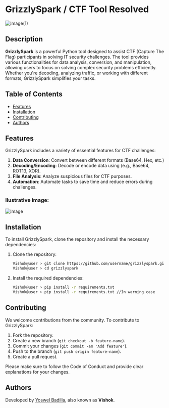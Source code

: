 # GrizzlySpark / CTF Tool Resolved
![image(1)](https://github.com/user-attachments/assets/3c68769b-bb64-4ff5-8ad8-3cca2e80e43d)

## Description
**GrizzlySpark** is a powerful Python tool designed to assist CTF (Capture The Flag) participants in solving IT security challenges. The tool provides various functionalities for data analysis, conversion, and manipulation, allowing users to focus on solving complex security problems efficiently. Whether you're decoding, analyzing traffic, or working with different formats, GrizzlySpark simplifies your tasks.

## Table of Contents
- [Features](#features)
- [Installation](#installation)
- [Contributing](#contributing)
- [Authors](#authors)

## Features
GrizzlySpark includes a variety of essential features for CTF challenges:
1. **Data Conversion**: Convert between different formats (Base64, Hex, etc.)<br>
2. **Decoding/Encoding**: Decode or encode data using (e.g., Base64, ROT13, XOR).<br>
3. **File Analysis**: Analyze suspicious files for CTF purposes.<br>
4. **Automation**: Automate tasks to save time and reduce errors during challenges.

### Ilustrative image:
![image](https://github.com/user-attachments/assets/c48d99ef-6eaf-4f95-b585-f3f529396e3d)


## Installation
To install GrizzlySpark, clone the repository and install the necessary dependencies:

1. Clone the repository:
    ```bash
    Vishok@user > git clone https://github.com/username/grizzlyspark.git
    Vishok@user > cd grizzlyspark
    ```

2. Install the required dependencies:
    ```bash
    Vishok@user > pip install -r requirements.txt
    Vishok@user > pip install -r requirements.txt //In warning case
    ```

## Contributing
We welcome contributions from the community. To contribute to GrizzlySpark:

1. Fork the repository.
2. Create a new branch (`git checkout -b feature-name`).
3. Commit your changes (`git commit -am 'Add feature'`).
4. Push to the branch (`git push origin feature-name`).
5. Create a pull request.

Please make sure to follow the Code of Conduct and provide clear explanations for your changes.

## Authors
Developed by [Yoswel Badilla](https://www.linkedin.com/in/yoswel-badilla-cyberjr/), also known as **Vishok**.
